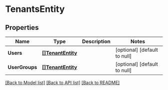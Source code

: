# TenantsEntity

## Properties
Name | Type | Description | Notes
------------ | ------------- | ------------- | -------------
**Users** | [**[]TenantEntity**](TenantEntity.md) |  | [optional] [default to null]
**UserGroups** | [**[]TenantEntity**](TenantEntity.md) |  | [optional] [default to null]

[[Back to Model list]](../README.md#documentation-for-models) [[Back to API list]](../README.md#documentation-for-api-endpoints) [[Back to README]](../README.md)


